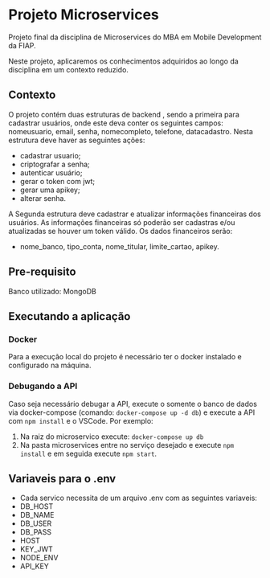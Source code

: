 # Projeto Microservices

Projeto final da disciplina de Microservices do MBA em Mobile Development da FIAP.

Neste projeto, aplicaremos os conhecimentos adquiridos ao longo da disciplina em um contexto reduzido.

## Contexto

O projeto contém duas estruturas de backend , sendo a primeira para cadastrar usuários, onde este deva conter os seguintes campos: nomeusuario, email, senha, nomecompleto, telefone, datacadastro. Nesta estrutura deve haver as seguintes ações: 
 - cadastrar usuario; 
 - criptografar a senha; 
 - autenticar usuário; 
 - gerar o token com jwt; 
 - gerar uma apikey;
 - alterar senha. 

 A Segunda estrutura deve cadastrar e atualizar informações financeiras dos usuários. As informações financeiras só poderão ser cadastras e/ou atualizadas se houver um token válido. Os dados financeiros serão: 
 - nome_banco, tipo_conta, nome_titular, limite_cartao, apikey. 

## Pre-requisito

Banco utilizado: MongoDB

## Executando a aplicação

### Docker

Para a execução local do projeto é necessário ter o docker instalado e configurado na máquina.

### Debugando a API

Caso seja necessário debugar a API, execute o somente o banco de dados via docker-compose (comando: `docker-compose up -d db`) e execute a API com `npm install` e o VSCode. Por exemplo:
1. Na raiz do microservico execute: `docker-compose up db`
2. Na pasta microservices entre no serviço desejado e execute `npm install` e em seguida execute `npm start`.

## Variaveis para o .env
 - Cada servico necessita de um arquivo .env com as seguintes variaveis:
- DB_HOST
- DB_NAME
- DB_USER
- DB_PASS
- HOST
- KEY_JWT
- NODE_ENV
- API_KEY

